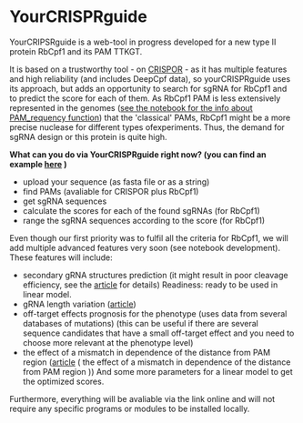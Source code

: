 # YourCRISPRguide
YourCRIPSRguide is a web-tool in progress developed for a new type II protein RbCpf1 and its PAM TTKGT. 

It is based on a trustworthy tool - on [CRISPOR](http://crispor.org) - as it has multiple features and high reliability (and includes DeepCpf data), so yourCRISPRguide uses its approach, but adds an opportunity to search for sgRNA for RbCpf1 and to predict the score for each of them. As RbCpf1 PAM is less extensively represented in the genomes ([see the notebook for the info about PAM_requency function](https://github.com/albinoknyaz/YourCRISPRguide/blob/frequency/frequency)) that the 'classical' PAMs, RbCpf1 might be a more precise nuclease for different types ofexperiments. Thus, the demand for sgRNA design or this protein is quite high. 

**What can you do via YourCRISPRguide right now? (you can find an example [here](example.ipynb) )**
- upload your sequence (as fasta file or as a string) 
- find PAMs (avaliable for CRISPOR plus RbCpf1) 
- get sgRNA sequences 
- calculate the scores for each of the found sgRNAs (for RbCpf1) 
- range the sgRNA sequences according to the score (for RbCpf1) 

Even though our first priority was to fulfil all the criteria for RbCpf1, we will add multiple advanced features very soon (see notebook development). 
These features will include: 
- secondary gRNA structures prediction (it might result in poor cleavage efficiency, see the [article](https://academic.oup.com/nar/article/48/6/3228/5716457) for details)
Readiness: ready to be used in linear model. 
- gRNA length variation ([article](https://www.ncbi.nlm.nih.gov/pmc/articles/PMC6538514/)) 
- off-target effects prognosis for the phenotype (uses data from several databases of mutations) (this can be useful if there are several sequence candidates that have a small off-target effect and you need to choose more relevant at the phenotype level)
- the effect of a mismatch in dependence of the distance from PAM region ([article](https://www.pnas.org/content/pnas/early/2020/05/05/1918685117.full.pdf) ( the effect of a mismatch in dependence of the distance from PAM region )) 
And some more parameters for a linear model to get the optimized scores. 

Furthermore, everything will be avaliable via the link online and will not require any specific programs or modules to be installed locally. 





